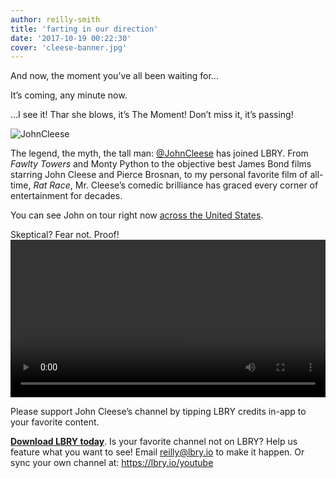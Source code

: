 ```yaml
---
author: reilly-smith
title: 'farting in our direction'
date: '2017-10-19 00:22:30'
cover: 'cleese-banner.jpg'
---
```

And now, the moment you’ve all been waiting for...

It’s coming, any minute now.

...I see it! Thar she blows, it’s The Moment! Don’t miss it, it’s passing!

![JohnCleese](/img/news/cleese-inline.jpg)

The legend, the myth, the tall man: [@JohnCleese](https://open.lbry.io/%40JohnCleese) has joined LBRY. From *Fawlty Towers* and Monty Python to the objective best James Bond films starring John Cleese and Pierce Brosnan, to my personal favorite film of all-time, *Rat Race*, Mr. Cleese’s comedic brilliance has graced every corner of entertainment for decades.

You can see John on tour right now [across the United States](http://www.montypython.com/news_jchg2017/422).

Skeptical? Fear not. Proof!
<video width="100%" controls src="https://spee.ch/86131eb2e741d127b5484a8b4e47a566a9e025ad/jc-c3NF349aEHM.mp4"/></video>

Please support John Cleese’s channel by tipping LBRY credits in-app to your favorite content.

**[Download LBRY today](https://lbry.io/get)**. Is your favorite channel not on LBRY? Help us feature what you want to see! Email [reilly@lbry.io](mailto:reilly@lbry.io) to make it happen. Or sync your own channel at: https://lbry.io/youtube
